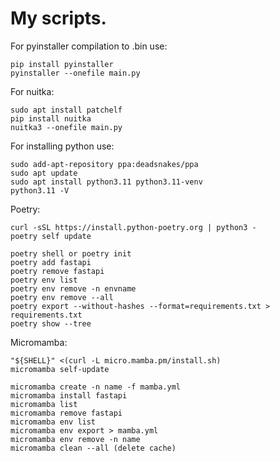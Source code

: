 # My scripts.
For pyinstaller compilation to .bin use:
```
pip install pyinstaller
pyinstaller --onefile main.py
```
For nuitka:
```
sudo apt install patchelf
pip install nuitka
nuitka3 --onefile main.py
```
For installing python use:
```
sudo add-apt-repository ppa:deadsnakes/ppa
sudo apt update
sudo apt install python3.11 python3.11-venv
python3.11 -V
```
Poetry:
```
curl -sSL https://install.python-poetry.org | python3 -
poetry self update

poetry shell or poetry init
poetry add fastapi
poetry remove fastapi
poetry env list
poetry env remove -n envname
poetry env remove --all
poetry export --without-hashes --format=requirements.txt > requirements.txt
poetry show --tree
```
Micromamba:
```
"${SHELL}" <(curl -L micro.mamba.pm/install.sh)
micromamba self-update

micromamba create -n name -f mamba.yml
micromamba install fastapi
micromamba list
micromamba remove fastapi
micromamba env list
micromamba env export > mamba.yml
micromamba env remove -n name
micromamba clean --all (delete cache)
```

